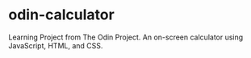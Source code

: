 # odin-calculator
Learning Project from The Odin Project. An on-screen calculator using JavaScript, HTML, and CSS.
